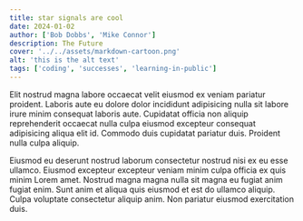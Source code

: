```yaml
---
title: star signals are cool
date: 2024-01-02
author: ['Bob Dobbs', 'Mike Connor']
description: The Future
cover: '../../assets/markdown-cartoon.png'
alt: 'this is the alt text'
tags: ['coding', 'successes', 'learning-in-public']
---
```


Elit nostrud magna labore occaecat velit eiusmod ex veniam pariatur proident.
Laboris aute eu dolore dolor incididunt adipisicing nulla sit labore irure minim
consequat laboris aute. Cupidatat officia non aliquip reprehenderit occaecat
nulla culpa eiusmod excepteur consequat adipisicing aliqua elit id. Commodo duis
cupidatat pariatur duis. Proident nulla culpa aliquip.

Eiusmod eu deserunt nostrud laborum consectetur nostrud nisi ex eu esse ullamco.
Eiusmod excepteur excepteur veniam minim culpa officia ex quis minim Lorem amet.
Nostrud magna magna nulla sit magna eu fugiat anim fugiat enim. Sunt anim et
aliqua quis eiusmod et est do ullamco aliquip. Culpa voluptate consectetur
aliquip anim. Non pariatur eiusmod exercitation duis.
